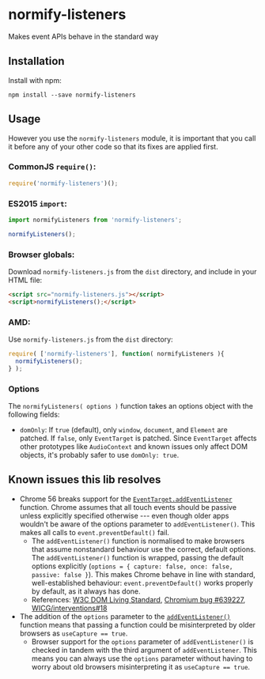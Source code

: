 # normify-listeners

Makes event APIs behave in the standard way

## Installation

Install with npm:

```
npm install --save normify-listeners
```

## Usage

However you use the `normify-listeners` module, it is important that you call it before any of your other code so that its fixes are applied first.

### CommonJS `require()`:

```js
require('normify-listeners')();
```

### ES2015 `import`:

```js
import normifyListeners from 'normify-listeners';

normifyListeners();
```

### Browser globals:

Download `normify-listeners.js` from the `dist` directory, and include in your HTML file:

```html
<script src="normify-listeners.js"></script>
<script>normifyListeners();</script>
```

### AMD:

Use `normify-listeners.js` from the `dist` directory:

```js
require( ['normify-listeners'], function( normifyListeners ){
  normifyListeners();
} );
```

### Options

The `normifyListeners( options )` function takes an options object with the following fields:

- `domOnly`: If `true` (default), only `window`, `document`, and `Element` are patched.  If `false`, only `EventTarget` is patched.  Since `EventTarget` affects other prototypes like `AudioContext` and known issues only affect DOM objects, it's probably safer to use `domOnly: true`.

## Known issues this lib resolves

- Chrome 56 breaks support for the [`EventTarget.addEventListener`](https://developer.mozilla.org/en-US/docs/Web/API/EventTarget/addEventListener) function.  Chrome assumes that all touch events should be passive unless explicitly specified otherwise --- even though older apps wouldn't be aware of the options parameter to `addEventListener()`.  This makes all calls to `event.preventDefault()` fail.
  - The `addEventListener()` function is normalised to make browsers that assume nonstandard behaviour use the correct, default options.  The `addEventListener()` function is wrapped, passing the default options explicitly (`options = { capture: false, once: false, passive: false }`).  This makes Chrome behave in line with standard, well-established behaviour: `event.preventDefault()` works properly by default, as it always has done.
  - References: [W3C DOM Living Standard](https://dom.spec.whatwg.org/#dom-eventtarget-addeventlistener), [Chromium bug #639227](https://bugs.chromium.org/p/chromium/issues/detail?id=639227), [WICG/interventions#18](https://github.com/WICG/interventions/issues/18)
- The addition of the `options` parameter to the [`addEventListener()`](https://developer.mozilla.org/en-US/docs/Web/API/EventTarget/addEventListener) function means that passing a function could be misinterpreted by older browsers as `useCapture == true`.
  - Browser support for the `options` parameter of `addEventListener()` is checked in tandem with the third argument of `addEventListener`.  This means you can always use the `options` parameter without having to worry about old browsers misinterpreting it as `useCapture == true`.
